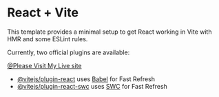 # React + Vite

This template provides a minimal setup to get React working in Vite with HMR and some ESLint rules.

Currently, two official plugins are available:

[   @Please Visit My Live site](https://neon-malasada-d1f7f7.netlify.app/)


- [@vitejs/plugin-react](https://github.com/vitejs/vite-plugin-react/blob/main/packages/plugin-react/README.md) uses [Babel](https://babeljs.io/) for Fast Refresh
- [@vitejs/plugin-react-swc](https://github.com/vitejs/vite-plugin-react-swc) uses [SWC](https://swc.rs/) for Fast Refresh
